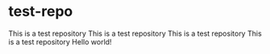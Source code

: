 # test-repo
This is a test repository
This is a test repository
This is a test repository
This is a test repository
Hello world!
